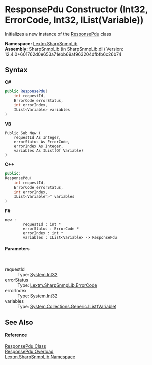 # ResponsePdu Constructor (Int32, ErrorCode, Int32, IList(Variable))
 

Initializes a new instance of the <a href="T_Lextm_SharpSnmpLib_ResponsePdu">ResponsePdu</a> class

**Namespace:**&nbsp;<a href="N_Lextm_SharpSnmpLib">Lextm.SharpSnmpLib</a><br />**Assembly:**&nbsp;SharpSnmpLib (in SharpSnmpLib.dll) Version: 12.4.0+601762d0e653a71ebb69af963204dfbfb6c26b74

## Syntax

**C#**<br />
``` C#
public ResponsePdu(
	int requestId,
	ErrorCode errorStatus,
	int errorIndex,
	IList<Variable> variables
)
```

**VB**<br />
``` VB
Public Sub New ( 
	requestId As Integer,
	errorStatus As ErrorCode,
	errorIndex As Integer,
	variables As IList(Of Variable)
)
```

**C++**<br />
``` C++
public:
ResponsePdu(
	int requestId, 
	ErrorCode errorStatus, 
	int errorIndex, 
	IList<Variable^>^ variables
)
```

**F#**<br />
``` F#
new : 
        requestId : int * 
        errorStatus : ErrorCode * 
        errorIndex : int * 
        variables : IList<Variable> -> ResponsePdu
```


#### Parameters
&nbsp;<dl><dt>requestId</dt><dd>Type: <a href="https://docs.microsoft.com/dotnet/api/system.int32" target="_blank" rel="noopener noreferrer">System.Int32</a><br /></dd><dt>errorStatus</dt><dd>Type: <a href="T_Lextm_SharpSnmpLib_ErrorCode">Lextm.SharpSnmpLib.ErrorCode</a><br /></dd><dt>errorIndex</dt><dd>Type: <a href="https://docs.microsoft.com/dotnet/api/system.int32" target="_blank" rel="noopener noreferrer">System.Int32</a><br /></dd><dt>variables</dt><dd>Type: <a href="https://docs.microsoft.com/dotnet/api/system.collections.generic.ilist-1" target="_blank" rel="noopener noreferrer">System.Collections.Generic.IList</a>(<a href="T_Lextm_SharpSnmpLib_Variable">Variable</a>)<br /></dd></dl>

## See Also


#### Reference
<a href="T_Lextm_SharpSnmpLib_ResponsePdu">ResponsePdu Class</a><br /><a href="Overload_Lextm_SharpSnmpLib_ResponsePdu__ctor">ResponsePdu Overload</a><br /><a href="N_Lextm_SharpSnmpLib">Lextm.SharpSnmpLib Namespace</a><br />